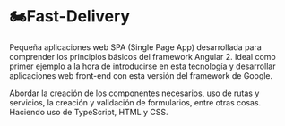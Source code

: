 # 🏍Fast-Delivery

Pequeña aplicaciones web SPA (Single Page App) desarrollada para comprender los principios básicos del framework Angular 2. Ideal como primer ejemplo a la hora de introducirse en esta tecnología y desarrollar aplicaciones web front-end con esta versión del framework de Google.

Abordar la creación de los componentes necesarios, uso de rutas y servicios, la creación y validación de formularios, entre otras cosas. Haciendo uso de TypeScript, HTML y CSS.

